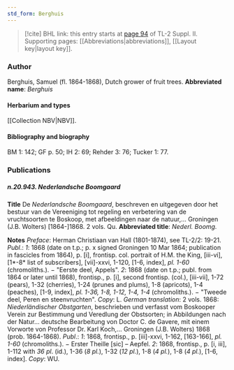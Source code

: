 ```yaml
---
std_form: Berghuis
---
```


> [!cite] BHL link: this entry starts at [page 94](https://www.biodiversitylibrary.org/page/33265291) of TL-2 Suppl. II.
> Supporting pages: [[Abbreviations|abbreviations]], [[Layout key|layout key]].

### Author

Berghuis, Samuel (fl. 1864-1868), Dutch grower of fruit trees. 
**Abbreviated name**: *Berghuis*

#### Herbarium and types

[[Collection NBV|NBV]].

#### Bibliography and biography

BM 1: 142; GF p. 50; IH 2: 69; Rehder 3: 76; Tucker 1: 77.

### Publications

##### n.20.943. Nederlandsche Boomgaard

**Title**
De *Nederlandsche Boomgaard*, beschreven en uitgegeven door het bestuur van de Vereeniging tot regeling en verbetering van de vruchtsoorten te Boskoop, met afbeeldingen naar de natuur,... Groningen (J.B. Wolters) \[1864-\]1868. 2 vols. Qu.
**Abbreviated title**: *Nederl. Boomg.*

**Notes**
*Preface*: Herman Christiaan van Hall (1801-1874), see TL-2/2: 19-21.
*Publ*.: *1*: 1868 (date on t.p.; p. x signed Groningen 10 Mar 1864; publication in fascicles from 1864), p. \[i\], frontisp. col. portrait of H.M. the King, \[iii-vi\], \[1\*-8\* list of subscribers\], \[vii\]-xxvi, 1-120, \[1-6, index\], *pl. 1-60* (chromoliths.). − "Eerste deel, Appels".
*2*: 1868 (date on t.p.; publ. from 1864 or later until 1868), frontisp., p. \[i\], second frontisp. (col.), \[iii-vii\], 1-72 (pears), 1-32 (cherries), 1-24 (prunes and plums), 1-8 (apricots), 1-4 (peaches), \[1-9, index\], *pl. 1-36, 1-8, 1-12, 1-4, 1-4* (chromoliths.). − "Tweede deel, Peren en steenvruchten".
*Copy*: L.
*German translation*: 2 vols. 1868: *Niederländischer Obstgarten*, beschrieben und verfasst vom Boskooper Verein zur Bestimmung und Veredlung der Obstsorten; in Abbildungen nach der Natur... deutsche Bearbeitung von Doctor C. de Gavere, mit einem Vorworte von Professor Dr. Karl Koch,... Groningen (J.B. Wolters) 1868 (prob. 1864-1868).
*Publ*.: *1*: 1868, frontisp., p. \[iii\]-xxvi, 1-162, \[163-166\], *pl. 1-60* (chromoliths.). − Erster Theille \[sic\] – Aepfel.
*2*: 1868, frontisp., p. \[i, iii\], 1-112 with *36 pl*. (id.), 1-36 (*8 pl.*), 1-32 (*12 pl.*), 1-8 (*4 pl.*), 1-8 (*4 pl.*), \[1-6, index\].
*Copy*: WU.

